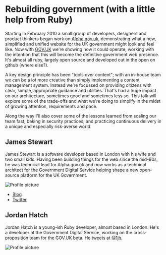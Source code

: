 # Rebuilding government (with a little help from Ruby)

Starting in February 2010 a small group of developers, designers and product thinkers began work on [Alpha.gov.uk](http://www.alpha.gov.uk), demonstrating what a new, simplified and unified website for the UK government might look and feel like. Now with [GOV.UK](https://www.gov.uk) we're showing how it could operate, working with the intention that this will become the definitive government web presence. It's almost all ruby, largely open source and developed out in the open on github (where else?).

A key design principle has been "tools over content"; with an in-house team we can be a lot more creative than simply implementing a content management system. Instead we're focussed on providing citizens with clear, simple, appropriate guidance and utilities. That's had a huge impact on our architecture, sometimes good and sometimes less so. This talk will explore some of the trade-offs and what we're doing to simplify in the midst of growing attention, requirements and pace.

Along the way I'll also cover some of the lessons learned from scaling our team fast, baking in security practices, and practicing continuous delivery in a unique and especially risk-averse world.

## James Stewart

James Stewart is a software developer based in London with his wife and two small kids. Having been building things for the web since the mid-90s, he was technical lead for Alpha.gov.uk and now works as a technical architect for the Government Digital Service helping shape a new open-source platform for the UK Government.

![Profile picture](https://github.com/jystewart/call-for-proposals/raw/master/rebuilding_government/profile_picture.jpg)

- [Blog](http://jystewart.net)
- [Twitter](http://twitter.com/jystewart)


## Jordan Hatch

Jordan Hatch is a young-ish Ruby developer, almost based in London. He's a developer at the Government Digital Service, working on the cross-proposition team for the GOV.UK beta. He tweets at [@1jh](http://twitter.com/1jh).

![Profile picture](http://farm7.staticflickr.com/6141/6012987592_f92e29cf92_b_d.jpg)